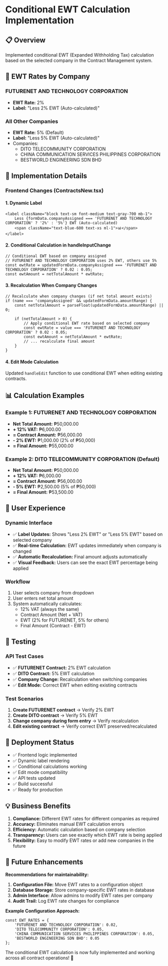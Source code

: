 # Conditional EWT Calculation Implementation

## 📋 Overview
Implemented conditional EWT (Expanded Withholding Tax) calculation based on the selected company in the Contract Management system.

## 🏢 EWT Rates by Company

### **FUTURENET AND TECHNOLOGY CORPORATION** 
- **EWT Rate:** 2%
- **Label:** "Less 2% EWT (Auto-calculated)"

### **All Other Companies**
- **EWT Rate:** 5% (Default)
- **Label:** "Less 5% EWT (Auto-calculated)"
- Companies:
  - DITO TELECOMMUNITY CORPORATION
  - CHINA COMMUNICATION SERVICES PHILIPPINES CORPORATION
  - BESTWORLD ENGINEERING SDN BHD

## 🔧 Implementation Details

### Frontend Changes (ContractsNew.tsx)

#### 1. **Dynamic Label**
```tsx
<label className="block text-sm font-medium text-gray-700 mb-1">
    Less {formData.companyAssigned === 'FUTURENET AND TECHNOLOGY CORPORATION' ? '2%' : '5%'} EWT (Auto-calculated)
    <span className="text-blue-600 text-xs ml-1">📊</span>
</label>
```

#### 2. **Conditional Calculation in handleInputChange**
```tsx
// Conditional EWT based on company assigned
// FUTURENET AND TECHNOLOGY CORPORATION uses 2% EWT, others use 5%
const ewtRate = updatedFormData.companyAssigned === 'FUTURENET AND TECHNOLOGY CORPORATION' ? 0.02 : 0.05;
const ewtAmount = netTotalAmount * ewtRate;
```

#### 3. **Recalculation When Company Changes**
```tsx
// Recalculate when company changes (if net total amount exists)
if (name === 'companyAssigned' && updatedFormData.amountRange) {
    const netTotalAmount = parseFloat(updatedFormData.amountRange) || 0;
    
    if (netTotalAmount > 0) {
        // Apply conditional EWT rate based on selected company
        const ewtRate = value === 'FUTURENET AND TECHNOLOGY CORPORATION' ? 0.02 : 0.05;
        const ewtAmount = netTotalAmount * ewtRate;
        // ... recalculate final amount
    }
}
```

#### 4. **Edit Mode Calculation**
Updated `handleEdit` function to use conditional EWT when editing existing contracts.

## 📊 Calculation Examples

### Example 1: FUTURENET AND TECHNOLOGY CORPORATION
- **Net Total Amount:** ₱50,000.00
- **+ 12% VAT:** ₱6,000.00
- **= Contract Amount:** ₱56,000.00
- **- 2% EWT:** ₱1,000.00 (2% of ₱50,000)
- **= Final Amount:** ₱55,000.00

### Example 2: DITO TELECOMMUNITY CORPORATION (Default)
- **Net Total Amount:** ₱50,000.00
- **+ 12% VAT:** ₱6,000.00
- **= Contract Amount:** ₱56,000.00
- **- 5% EWT:** ₱2,500.00 (5% of ₱50,000)
- **= Final Amount:** ₱53,500.00

## 🎯 User Experience

### **Dynamic Interface**
- ✅ **Label Updates:** Shows "Less 2% EWT" or "Less 5% EWT" based on selected company
- ✅ **Real-time Calculation:** EWT updates immediately when company is changed
- ✅ **Automatic Recalculation:** Final amount adjusts automatically
- ✅ **Visual Feedback:** Users can see the exact EWT percentage being applied

### **Workflow**
1. User selects company from dropdown
2. User enters net total amount
3. System automatically calculates:
   - 12% VAT (always the same)
   - Contract Amount (Net + VAT)
   - EWT (2% for FUTURENET, 5% for others)
   - Final Amount (Contract - EWT)

## 🧪 Testing

### API Test Cases
- ✅ **FUTURENET Contract:** 2% EWT calculation
- ✅ **DITO Contract:** 5% EWT calculation
- ✅ **Company Change:** Recalculation when switching companies
- ✅ **Edit Mode:** Correct EWT when editing existing contracts

### Test Scenarios
1. **Create FUTURENET contract** → Verify 2% EWT
2. **Create DITO contract** → Verify 5% EWT
3. **Change company during form entry** → Verify recalculation
4. **Edit existing contract** → Verify correct EWT preserved/recalculated

## 🚀 Deployment Status

- ✅ Frontend logic implemented
- ✅ Dynamic label rendering
- ✅ Conditional calculations working
- ✅ Edit mode compatibility
- ✅ API tests updated
- ✅ Build successful
- ✅ Ready for production

## 💡 Business Benefits

1. **Compliance:** Different EWT rates for different companies as required
2. **Accuracy:** Eliminates manual EWT calculation errors
3. **Efficiency:** Automatic calculation based on company selection
4. **Transparency:** Users can see exactly which EWT rate is being applied
5. **Flexibility:** Easy to modify EWT rates or add new companies in the future

## 🔮 Future Enhancements

**Recommendations for maintainability:**
1. **Configuration File:** Move EWT rates to a configuration object
2. **Database Storage:** Store company-specific EWT rates in database
3. **Admin Interface:** Allow admins to modify EWT rates per company
4. **Audit Trail:** Log EWT rate changes for compliance

**Example Configuration Approach:**
```tsx
const EWT_RATES = {
    'FUTURENET AND TECHNOLOGY CORPORATION': 0.02,
    'DITO TELECOMMUNITY CORPORATION': 0.05,
    'CHINA COMMUNICATION SERVICES PHILIPPINES CORPORATION': 0.05,
    'BESTWORLD ENGINEERING SDN BHD': 0.05
};
```

The conditional EWT calculation is now fully implemented and working across all contract operations! 🎉
